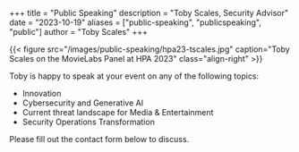 +++
title = "Public Speaking"
description = "Toby Scales, Security Advisor"
date = "2023-10-19"
aliases = ["public-speaking", "publicspeaking", "public"]
author = "Toby Scales"
+++

{{< figure src="/images/public-speaking/hpa23-tscales.jpg" caption="Toby Scales on the MovieLabs Panel at HPA 2023" class="align-right" >}}

Toby is happy to speak at your event on any of the following topics:
 * Innovation
 * Cybersecurity and Generative AI
 * Current threat landscape for Media & Entertainment
 * Security Operations Transformation

Please fill out the contact form below to discuss.
